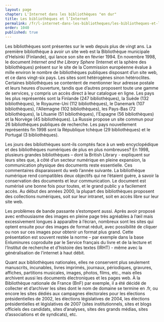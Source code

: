```yaml
---
layout: page
chapter: L'Internet dans les bibliothèques "en dur"
title: Les bibliothèques et l’Internet
permalink: /fr/l-internet-dans-les-bibliotheques/les-bibliotheques-et-l-internet/
order: 1040
published: true
---
```

<p>Les bibliothèques sont présentes sur le web depuis plus de vingt ans. La première bibliothèque à avoir un site web est la Bibliothèque municipale d’Helsinki (Finlande), qui lance son site en février 1994. En novembre 1998, le document <em>Internet and the Library Sphere</em> (Internet et la sphère des bibliothèques) présent sur le site de la Commission européenne évalue à mille environ le nombre de bibliothèques publiques disposant d’un site web, et ce dans vingt-six pays. Les sites sont hétérogènes sinon hétéroclites. Certaines bibliothèques se contentent de mentionner leur adresse postale et leurs heures d’ouverture, tandis que d’autres proposent toute une gamme de services, y compris un accès direct à leur catalogue en ligne. Les pays les plus représentés sont la Finlande (247 bibliothèques), la Suède (132 bibliothèques), le Royaume-Uni (112 bibliothèques), le Danemark (107 bibliothèques), l'Allemagne (102 bibliothèques), les Pays-Bas (72 bibliothèques), la Lituanie (51 bibliothèques), l'Espagne (56 bibliothèques) et la Norvège (45 bibliothèques). La Russie propose un site commun pour 26 bibliothèques publiques de recherche. Les pays nouvellement représentés fin 1998 sont la République tchèque (29 bibliothèques) et le Portugal (3 bibliothèques).</p>

<p>Les jours des bibliothèques sont-ils comptés face à un web encyclopédique et des bibliothèques numériques de plus en plus nombreuses? En 1998, plusieurs grandes bibliothèques – dont la British Library - expliquent sur leurs sites que, à côté d’un secteur numérique en pleine expansion, la communication physique des documents reste essentielle. Ces commentaires disparaissent du web l’année suivante. La bibliothèque numérique rend compatibles deux objectifs qui ne l’étaient guère, à savoir la conservation des documents et leur communication. Le document est numérisé une bonne fois pour toutes, et le grand public y a facilement accès. Au début des années 2000, la plupart des bibliothèques proposent des collections numériques, soit sur leur intranet, soit en accès libre sur leur site web.</p>

<p>Les problèmes de bande passante s’estompent aussi. Après avoir proposé avec enthousiasme des images en pleine page très agréables à l’œil mais excessivement longues à apparaître à l’écran, nombreux sont les sites qui optent ensuite pour des images de format réduit, avec possibilité de cliquer ou non sur ces images pour obtenir un format plus grand. Cette présentation est souvent restée la norme – par exemple dans la base Enluminures coproduite par le Service français du livre et de la lecture et l’Institut de recherche et d’histoire des textes (IRHT) - même avec la généralisation de l’internet à haut débit.</p>

<p>Quant aux bibliothèques nationales, elles ne conservent plus seulement manuscrits, incunables, livres imprimés, journaux, périodiques, gravures, affiches, partitions musicales, images, photos, films, etc., mais elles archivent aussi les documents électroniques et les pages web. À la Bibliothèque nationale de France (BnF) par exemple, il a été décidé de collecter et d’archiver les sites dont le nom de domaine se termine en .fr, ou encore les sites dédiés aux campagnes électorales pour les élections présidentielles de 2002, les élections législatives de 2004, les élections présidentielles et législatives de 2007 (sites institutionnels, sites et blogs officiels des candidats, sites d’analyses, sites des grands médias, sites d’associations et de syndicats), etc.</p>